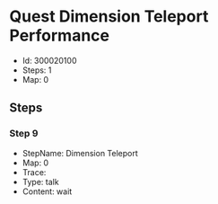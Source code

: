 # Quest Dimension Teleport Performance

- Id: 300020100
- Steps: 1
- Map: 0

## Steps

### Step 9
- StepName:  Dimension Teleport
- Map:  0
- Trace:  
- Type:  talk
- Content:  wait


